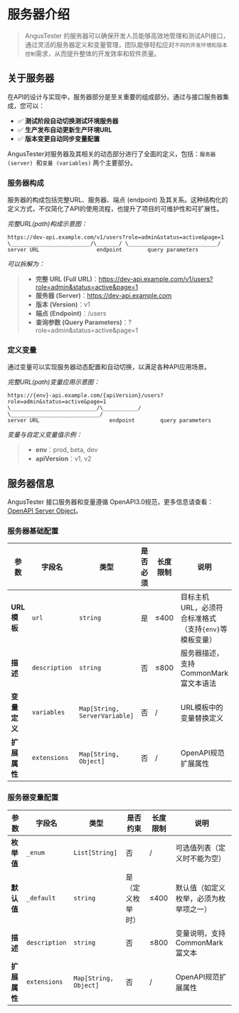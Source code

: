 # 服务器介绍

> AngusTester 的服务器可以确保开发人员能够高效地管理和测试API接口，通过灵活的服务器定义和变量管理，团队能够轻松应对`不同的开发环境和版本控制`需求，从而提升整体的开发效率和软件质量。

## 关于服务器

在API的设计与实现中，服务器部分是至关重要的组成部分。通过与接口服务器集成，您可以：
- ✅ **测试阶段自动切换测试环境服务器**
- ✅ **生产发布自动更新生产环境URL**
- ✅ **版本变更自动同步变量配置**

AngusTester对服务器及其相关的动态部分进行了全面的定义，包括：`服务器 (server) `和`变量 (variables)` 两个主要部分。

### 服务器构成

服务器的构成包括完整URL、服务器、端点 (endpoint) 及其关系。这种结构化的定义方式，不仅简化了API的使用流程，也提升了项目的可维护性和可扩展性。

*完整URL(path)构成示意图：*

```text
https://dev-api.example.com/v1/users?role=admin&status=active&page=1
\_________________________/\_______/ \____________________________/
server URL                  endpoint        query parameters
```

*可以拆解为：*
> - **完整 URL (Full URL)**：https://dev-api.example.com/v1/users?role=admin&status=active&page=1
> - **服务器 (Server)**：https://dev-api.example.com
> - **版本 (Version)**：v1
> - **端点 (Endpoint)**：/users
> - **查询参数 (Query Parameters)**：?role=admin&status=active&page=1

### 定义变量

通过变量可以实现服务器动态配置和自动切换，以满足各种API应用场景。

*完整URL(path)变量应用示意图：*

```text
https://{env}-api.example.com/{apiVersion}/users?role=admin&status=active&page=1
\___________________________/\___________/ \____________________________/
server URL                      endpoint        query parameters
```

*变量与自定义变量值示例：*
> - **env**：prod, beta, dev 
> - **apiVersion**：v1, v2

## 服务器信息

AngusTester 接口服务器和变量遵循 OpenAPI3.0规范，更多信息请查看：[OpenAPI Server Object](https://swagger.io/specification/v3/#server-object)。

### 服务器基础配置

| 参数       | 字段名       | 类型                          | 是否必须 | 长度限制 | 说明                                                         |
|------------|-------------|-------------------------------|----------|----------|--------------------------------------------------------------|
| **URL模板**  | `url`       | `string`                      | 是       | ≤400     | 目标主机URL，必须符合标准格式（支持`{env}`等模板变量）          |
| **描述**     | `description` | `string`                    | 否       | ≤800     | 服务器描述，支持CommonMark富文本语法                          |
| **变量定义** | `variables` | `Map[String, ServerVariable]` | 否       | /        | URL模板中的变量替换定义                                      |
| **扩展属性** | `extensions`  | `Map[String, Object]`       | 否       | /        | OpenAPI规范扩展属性                                         |


### 服务器变量配置

| 参数       | 字段名       | 类型                  | 是否约束          | 长度限制 | 说明                                                      |
|------------|-------------|-----------------------|-------------------|----------|-----------------------------------------------------------|
| **枚举值**   | `_enum`     | `List[String]`       | 否                | /        | 可选值列表（定义时不能为空）                              |
| **默认值**   | `_default`  | `string`             | 是（定义枚举时）  | ≤400     | 默认值（如定义枚举，必须为枚举项之一）                     |
| **描述**     | `description` | `string`             | 否                | ≤800     | 变量说明，支持CommonMark富文本                            |
| **扩展属性** | `extensions`  | `Map[String, Object]` | 否                | /        | OpenAPI规范扩展属性                                       |
